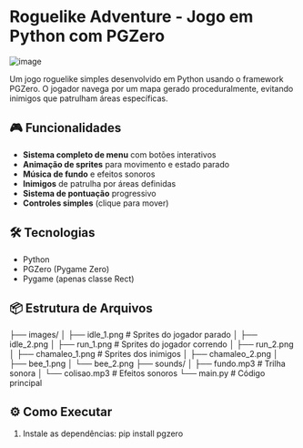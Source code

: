 # Roguelike Adventure - Jogo em Python com PGZero

![image](https://github.com/user-attachments/assets/4acd9265-4160-4f16-abf3-bc85007c94d6)


Um jogo roguelike simples desenvolvido em Python usando o framework PGZero. O jogador navega por um mapa gerado proceduralmente, evitando inimigos que patrulham áreas específicas.

## 🎮 Funcionalidades

- **Sistema completo de menu** com botões interativos
- **Animação de sprites** para movimento e estado parado
- **Música de fundo** e efeitos sonoros
- **Inimigos** de patrulha por áreas definidas
- **Sistema de pontuação** progressivo
- **Controles simples** (clique para mover)

## 🛠️ Tecnologias

- Python 
- PGZero (Pygame Zero)
- Pygame (apenas classe Rect)

## 📦 Estrutura de Arquivos
├── images/
│ ├── idle_1.png # Sprites do jogador parado
│ ├── idle_2.png
│ ├── run_1.png # Sprites do jogador correndo
│ ├── run_2.png
│ ├── chamaleo_1.png # Sprites dos inimigos
│ ├── chamaleo_2.png
│ ├── bee_1.png
│ └── bee_2.png
├── sounds/
│ ├── fundo.mp3 # Trilha sonora
│ └── colisao.mp3 # Efeitos sonoros
└── main.py # Código principal


## ⚙️ Como Executar

1. Instale as dependências:
pip install pgzero
